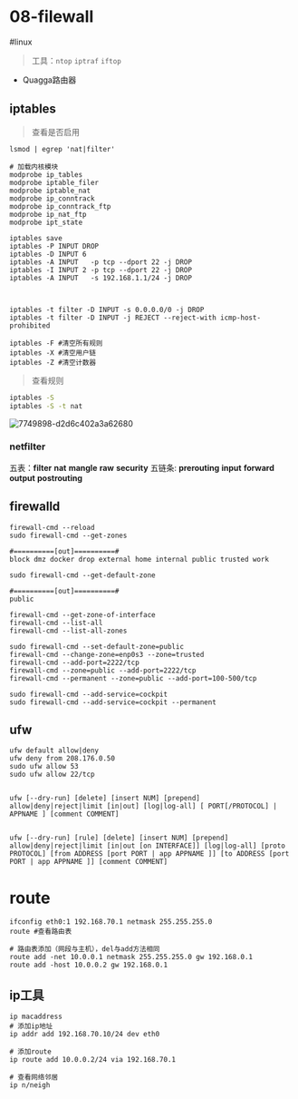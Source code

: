 # 08-filewall

#linux 

> 工具：`ntop` `iptraf` `iftop`

- Quagga路由器

## iptables

> 查看是否启用

```shell
lsmod | egrep 'nat|filter' 

# 加载内核模块
modprobe ip_tables
modprobe iptable_filer
modprobe iptable_nat
modprobe ip_conntrack
modprobe ip_conntrack_ftp
modprobe ip_nat_ftp
modprobe ipt_state
```

```shell
iptables save
iptables -P INPUT DROP
iptables -D INPUT 6
iptables -A INPUT   -p tcp --dport 22 -j DROP
iptables -I INPUT 2 -p tcp --dport 22 -j DROP
iptables -A INPUT   -s 192.168.1.1/24 -j DROP



iptables -t filter -D INPUT -s 0.0.0.0/0 -j DROP
iptables -t filter -D INPUT -j REJECT --reject-with icmp-host-prohibited

iptables -F #清空所有规则
iptables -X #清空用户链
iptables -Z #清空计数器
```

> 查看规则

```bash
iptables -S
iptables -S -t nat
```

![7749898-d2d6c402a3a62680](7749898-d2d6c402a3a62680.png)


### netfilter

五表：**filter** **nat** **mangle** **raw** **security**
五链条: **prerouting** **input** **forward** **output** **postrouting**


## firewalld

```shell
firewall-cmd --reload
sudo firewall-cmd --get-zones

#==========[out]==========#    
block dmz docker drop external home internal public trusted work

sudo firewall-cmd --get-default-zone

#==========[out]==========#    
public

firewall-cmd --get-zone-of-interface
firewall-cmd --list-all
firewall-cmd --list-all-zones
```

```shell
sudo firewall-cmd --set-default-zone=public
firewall-cmd --change-zone=enp0s3 --zone=trusted
firewall-cmd --add-port=2222/tcp 
firewall-cmd --zone=public --add-port=2222/tcp 
firewall-cmd --permanent --zone=public --add-port=100-500/tcp

```

```shell
sudo firewall-cmd --add-service=cockpit
sudo firewall-cmd --add-service=cockpit --permanent

```


## ufw

```shell
ufw default allow|deny
ufw deny from 208.176.0.50
sudo ufw allow 53
sudo ufw allow 22/tcp


ufw [--dry-run] [delete] [insert NUM] [prepend] allow|deny|reject|limit [in|out] [log|log-all] [ PORT[/PROTOCOL] | APPNAME ] [comment COMMENT]
    

ufw [--dry-run] [rule] [delete] [insert NUM] [prepend] allow|deny|reject|limit [in|out [on INTERFACE]] [log|log-all] [proto PROTOCOL] [from ADDRESS [port PORT | app APPNAME ]] [to ADDRESS [port PORT | app APPNAME ]] [comment COMMENT]
```

# route

```shell
ifconfig eth0:1 192.168.70.1 netmask 255.255.255.0
route #查看路由表

# 路由表添加（网段与主机），del与add方法相同
route add -net 10.0.0.1 netmask 255.255.255.0 gw 192.168.0.1
route add -host 10.0.0.2 gw 192.168.0.1
```

## ip工具

```shell
ip macaddress
# 添加ip地址
ip addr add 192.168.70.10/24 dev eth0

# 添加route
ip route add 10.0.0.2/24 via 192.168.70.1

# 查看网络邻居
ip n/neigh
```
